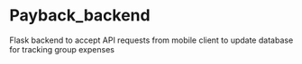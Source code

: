 # Payback_backend
 Flask backend to accept API requests from mobile client to update database for tracking group expenses
